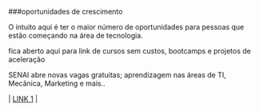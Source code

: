###oportunidades de crescimento 

O intuito aqui é ter o maior número de oportunidades para pessoas que estão começando na área de tecnologia. 
 
fica aberto aqui para link de cursos sem custos, bootcamps e projetos de aceleração 

SENAI abre novas vagas gratuitas; aprendizagem nas áreas de TI, Mecânica, Marketing e mais..

| [LINK 1](https://pronatec.pro.br/senai-abre-novas-vagas-gratuitas/) |